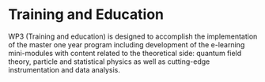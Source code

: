 # Training and Education

WP3 (Training and education) is designed to accomplish the implementation of the master one year program including development of the e-learning mini-modules with content related to the theoretical side: quantum field theory, particle and statistical physics as well as cutting-edge instrumentation and data analysis. 
